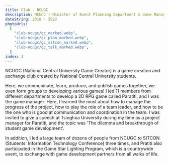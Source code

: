 ```yaml
---
title: Club - NCUGC
description: NCUGC | Minister of Event Planning Department & Game Manager
dateString: 2018 - 2022
photoUrls:
  [
    "club-ncugc/gc_marked.webp",
    "club-ncugc/gc_plan_marked.webp",
    "club-ncugc/gc_sitcon_marked.webp",
    "club-ncugc/gc_talk_marked.webp",
  ]
index: 3
---
```


NCUGC (National Central University Game Creator) is a game creation and exchange club created by National Central University students.

Here, we communicate, learn, produce, and publish games together, we even form groups to developing various games! I led 11 members from different departments to develop a 2D RPG game called Paratiti, and I was the game manager. Here, I learned the most about how to manage the progress of the project, how to play the role of a team leader, and how to be the one who is good at communication and coordination in the team. I was invited to give a speech at Tsinghua University during my time as a project manager for Paratiti, and the topic was 'The dilemma and breakthrough of student game development'.

In addition, I led a large team of dozens of people from NCUGC to SITCON (Students' Information Technology Conference) three times, and Pratiti also participated in the Game Star Lighting Program, which is a countrywide event, to exchange with game development partners from all walks of life.

